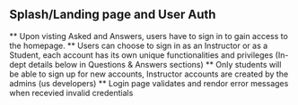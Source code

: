 ## Splash/Landing page and User Auth

** Upon visting Asked and Answers, users have to sign in to gain access to the homepage. 
** Users can choose to sign in as an Instructor or as a Student, each account has its own unique functionalities and privileges (In-dept details below in Questions & Answers sections)
** Only students will be able to sign up for new accounts, Instructor accounts are created by the admins (us developers)
** Login page validates and rendor error messages when recevied invalid credentials

